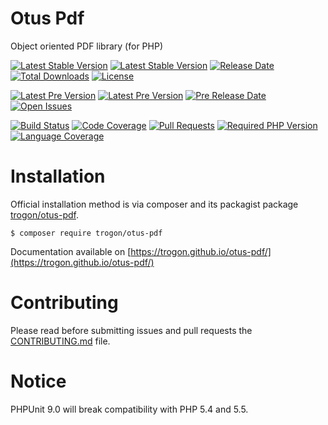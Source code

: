 # Otus Pdf
Object oriented PDF library (for PHP)

[![Latest Stable Version](https://img.shields.io/packagist/v/trogon/otus-pdf.svg?style=flat-square&logo=packagist)](https://packagist.org/packages/trogon/otus-pdf)
[![Latest Stable Version](https://img.shields.io/github/release/trogon/otus-pdf.svg?style=flat-square&logo=github)](https://github.com/trogon/otus-pdf/releases/latest)
[![Release Date](https://img.shields.io/github/release-date/trogon/otus-pdf.svg?style=flat-square&logo=github)](https://github.com/trogon/otus-pdf/releases)
[![Total Downloads](https://img.shields.io/packagist/dt/trogon/otus-pdf.svg?style=flat-square&logo=packagist)](https://packagist.org/packages/trogon/otus-pdf)
[![License](https://img.shields.io/github/license/trogon/otus-pdf.svg?style=flat-square&logo=gnu)](https://github.com/trogon/otus-pdf/blob/master/LICENSE)

[![Latest Pre Version](https://img.shields.io/packagist/vpre/trogon/otus-pdf.svg?style=flat-square&logo=packagist)](https://packagist.org/packages/trogon/otus-pdf)
[![Latest Pre Version](https://img.shields.io/github/release-pre/trogon/otus-pdf.svg?style=flat-square&logo=github)](https://github.com/trogon/otus-pdf/releases)
[![Pre Release Date](https://img.shields.io/github/release-date-pre/trogon/otus-pdf.svg?style=flat-square&logo=github)](https://github.com/trogon/otus-pdf/releases)
[![Open Issues](https://img.shields.io/github/issues/trogon/otus-pdf.svg?style=flat-square&logo=github)](https://github.com/trogon/otus-pdf/issues)

[![Build Status](https://img.shields.io/travis/com/trogon/otus-pdf/develop.svg?style=flat-square&logo=travis)](https://travis-ci.com/trogon/otus-pdf)
[![Code Coverage](https://img.shields.io/codecov/c/github/trogon/otus-pdf/develop.svg?style=flat-square&logo=codecov)](https://codecov.io/gh/trogon/otus-pdf)
[![Pull Requests](https://img.shields.io/github/issues-pr/trogon/otus-pdf.svg?style=flat-square&logo=github)](https://github.com/trogon/otus-pdf/pulls)
[![Required PHP Version](https://img.shields.io/packagist/php-v/trogon/otus-pdf.svg?style=flat-square&logo=php)](https://php.net/)
[![Language Coverage](https://img.shields.io/github/languages/top/trogon/otus-pdf.svg?style=flat-square&logo=github)](https://github.com/trogon/otus-pdf)


Installation
============

Official installation method is via composer and its packagist package [trogon/otus-pdf](https://packagist.org/packages/trogon/otus-pdf).

```
$ composer require trogon/otus-pdf
```

Documentation available on [https://trogon.github.io/otus-pdf/](https://trogon.github.io/otus-pdf/)

Contributing
============

Please read before submitting issues and pull requests the [CONTRIBUTING.md](https://github.com/trogon/otus-pdf/blob/develop/README.md) file.

Notice
============

PHPUnit 9.0 will break compatibility with PHP 5.4 and 5.5.
